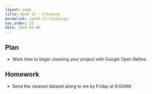 ```yaml
---
layout: page
title: Week 13 - Cleaning
permalink: /week-13-cleaning/
nav_order: 23
date: 2025-04-08
---
```


## Plan

* Work time to begin cleaning your project with Google Open Refine.

## Homework

* Send the cleaned dataset along to me by Friday at 9:00AM.